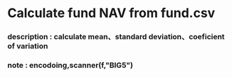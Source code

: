 # Calculate fund NAV from fund.csv

### description : calculate mean、standard deviation、coeficient of variation
### note : encodoing,scanner(f,"BIG5")
